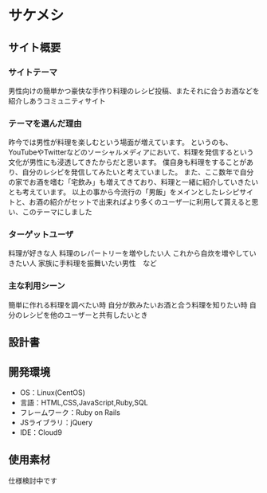 # サケメシ

## サイト概要
### サイトテーマ
男性向けの簡単かつ豪快な手作り料理のレシピ投稿、またそれに合うお酒などを紹介しあうコミュニティサイト


### テーマを選んだ理由
昨今では男性が料理を楽しむという場面が増えています。
というのも、YouTubeやTwitterなどのソーシャルメディアにおいて、料理を発信するという文化が男性にも浸透してきたからだと思います。
僕自身も料理をすることがあり、自分のレシピを発信してみたいと考えていました。
また、ここ数年で自分の家でお酒を嗜む「宅飲み」も増えてきており、料理と一緒に紹介していきたいとも考えています。
以上の事から今流行の「男飯」をメインとしたレシピサイトと、お酒の紹介がセットで出来ればより多くのユーザ一に利用して貰えると思い、このテーマにしました

### ターゲットユーザ
料理が好きな人
料理のレパートリーを増やしたい人
これから自炊を増やしていきたい人
家族に手料理を振舞いたい男性　など

### 主な利用シーン
簡単に作れる料理を調べたい時
自分が飲みたいお酒と合う料理を知りたい時
自分のレシピを他のユーザーと共有したいとき

## 設計書


## 開発環境
- OS：Linux(CentOS)
- 言語：HTML,CSS,JavaScript,Ruby,SQL
- フレームワーク：Ruby on Rails
- JSライブラリ：jQuery
- IDE：Cloud9

## 使用素材
仕様検討中です